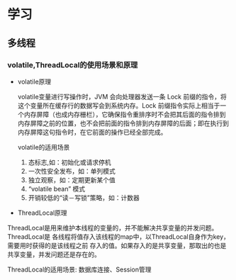 # 学习

## 多线程

### volatile,ThreadLocal的使用场景和原理

- volatile原理

    volatile变量进行写操作时，JVM 会向处理器发送一条 Lock 前缀的指令，将这个变量所在缓存行的数据写会到系统内存。Lock 前缀指令实际上相当于一个内存屏障（也成内存栅栏），它确保指令重排序时不会把其后面的指令排到内存屏障之前的位置，也不会把前面的指令排到内存屏障的后面；即在执行到内存屏障这句指令时，在它前面的操作已经全部完成。

    volatile的适用场景
    1. 态标志,如：初始化或请求停机
    2. 一次性安全发布，如：单列模式
    3. 独立观察，如：定期更新某个值
    4. “volatile bean” 模式
    5. 开销较低的“读－写锁”策略，如：计数器

- ThreadLocal原理

ThreadLocal是用来维护本线程的变量的，并不能解决共享变量的并发问题。ThreadLocal是 各线程将值存入该线程的map中，以ThreadLocal自身作为key，需要用时获得的是该线程之前 存入的值。如果存入的是共享变量，那取出的也是共享变量，并发问题还是存在的。

ThreadLocal的适用场景: 数据库连接、Session管理
